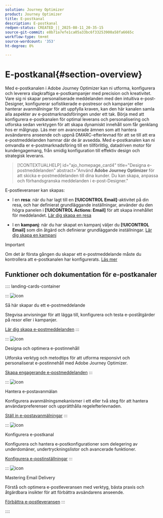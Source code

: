 ```yaml
---
solution: Journey Optimizer
product: Journey Optimizer
title: E-postkanal
description: E-postkanal
redpen-status: CREATED_||_2025-08-11_20-35-15
source-git-commit: e8b71a7efe1ca05a33bc6f33253900a58fa6665c
workflow-type: tm+mt
source-wordcount: '353'
ht-degree: 0%

---
```



# E-postkanal{#section-overview}

Med e-postkanalen i Adobe Journey Optimizer kan ni utforma, konfigurera och leverera slagkraftiga e-postkampanjer med precision och kreativitet. Vare sig ni skapar personaliserade meddelanden med den intuitiva e-post-Designer, konfigurerar sofistikerade e-postresor och kampanjer eller hanterar avanmälningar för att uppfylla kraven, kan den här kanalen samla alla aspekter av e-postmarknadsföringen under ett tak. Börja med att konfigurera e-postkanalen för optimal leverans och personalisering och utforska sedan verktygen för att skapa dynamiskt innehåll som får genklang hos er målgrupp. Läs mer om avancerade ämnen som att hantera avsändarens anseende och uppnå DMARC-efterlevnad för att se till att era e-postmeddelanden hamnar där de är avsedda. Med e-postkanalen kan ni omvandla er e-postmarknadsföring till en tillförlitlig, datadriven motor för kundengagemang, från smidig konfiguration till effektiv design och strategisk leverans.


>[!CONTEXTUALHELP]
>id="ajo_homepage_card4"
>title="Designa e-postmeddelanden"
>abstract="Använd **Adobe Journey Optimizer** för att skicka e-postmeddelanden till dina kunder. Du kan skapa, anpassa och förhandsgranska meddelanden i e-post-Designer."

E-postleveranser kan skapas:

* I en **resa**: när du har lagt till en **[!UICONTROL Email]**-aktivitet på din resa, och har definierat grundläggande inställningar, använder du den högra panelen i **[!UICONTROL Actions: Email]** för att skapa innehållet för meddelandet. [Lär dig skapa en resa](../using/building-journeys/journey-gs.md)

* I en **kampanj**: när du har skapat en kampanj väljer du **[!UICONTROL Email]** som din åtgärd och definierar grundläggande inställningar. [Lär dig skapa en kampanj](../using/campaigns/create-campaign.md#configure)


>[!IMPORTANT]
>
>Om det är första gången du skapar ett e-postmeddelande måste du kontrollera att e-postkanalen har konfigurerats. [Läs mer](../using/email/email-settings.md)

## Funktioner och dokumentation för e-postkanaler

:::: landing-cards-container

:::
![icon](https://cdn.experienceleague.adobe.com/icons/list-check.svg?lang=sv-SE)

Så här skapar du ett e-postmeddelande

Stegvisa anvisningar för att lägga till, konfigurera och testa e-poståtgärder på resor eller i kampanjer.

[Lär dig skapa e-postmeddelanden](../using/email/create-email.md)
:::

:::
![icon](https://cdn.experienceleague.adobe.com/icons/puzzle-piece.svg?lang=sv-SE)

Designa och optimera e-postinnehåll

Utforska verktyg och metodtips för att utforma responsivt och personaliserat e-postinnehåll med Adobe Journey Optimizer.

[Skapa engagerande e-postmeddelanden](design-email-landing-page.md)
:::

:::
![icon](https://cdn.experienceleague.adobe.com/icons/shield-halved.svg?lang=sv-SE)

Hantera e-postavanmälan

Konfigurera avanmälningsmekanismer i ett eller två steg för att hantera användarpreferenser och upprätthålla regelefterlevnaden.

[Ställ in e-postavanmälningar](../using/email/email-opt-out.md)
:::

:::
![icon](https://cdn.experienceleague.adobe.com/icons/gear.svg?lang=sv-SE)

Konfigurera e-postkanal

Konfigurera och hantera e-postkonfigurationer som delegering av underdomäner, undertryckningslistor och avancerade funktioner.

[Konfigurera e-postinställningar](configure-email-landing-page.md)
:::

:::
![icon](https://cdn.experienceleague.adobe.com/icons/chart-line.svg?lang=sv-SE)

Mastering Email Delivery

Förstå och optimera e-postleveransen med verktyg, bästa praxis och åtgärdbara insikter för att förbättra avsändarens anseende.

[Förbättra e-postleveransen](deliverability-landing-page.md)
:::

::::
